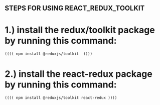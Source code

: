 ## STEPS FOR USING REACT_REDUX_TOOLKIT

# 1.) install the redux/toolkit package by running this command:
    (((( npm install @reduxjs/toolkit  ))))


# 2.) install the react-redux package by running this command:
 <!-- can run only this command for installing redux toolkit and also react-redux at once -->
    (((( npm install @reduxjs/toolkit react-redux ))))